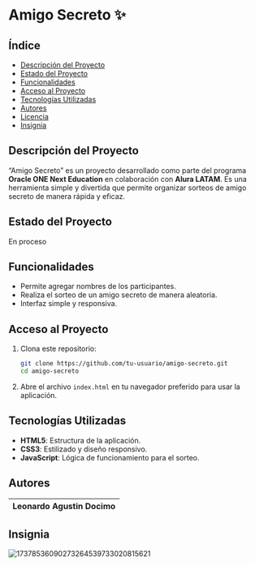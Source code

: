 # Amigo Secreto ✨

## Índice

- [Descripción del Proyecto](#descripción-del-proyecto)
- [Estado del Proyecto](#estado-del-proyecto)
- [Funcionalidades](#funcionalidades)
- [Acceso al Proyecto](#acceso-al-proyecto)
- [Tecnologías Utilizadas](#tecnologías-utilizadas)
- [Autores](#autores)
- [Licencia](#licencia)
- [Insignia](#insignia)

## Descripción del Proyecto

“Amigo Secreto” es un proyecto desarrollado como parte del programa **Oracle ONE Next Education** en colaboración con **Alura LATAM**. Es una herramienta simple y divertida que permite organizar sorteos de amigo secreto de manera rápida y eficaz.

## Estado del Proyecto

En proceso

## Funcionalidades

- Permite agregar nombres de los participantes.
- Realiza el sorteo de un amigo secreto de manera aleatoria.
- Interfaz simple y responsiva.

## Acceso al Proyecto

1. Clona este repositorio:

   ```bash
   git clone https://github.com/tu-usuario/amigo-secreto.git
   cd amigo-secreto
   ```

2. Abre el archivo `index.html` en tu navegador preferido para usar la aplicación.

## Tecnologías Utilizadas

- **HTML5**: Estructura de la aplicación.
- **CSS3**: Estilizado y diseño responsivo.
- **JavaScript**: Lógica de funcionamiento para el sorteo.

## Autores

| Leonardo Agustin Docimo |
| ----------------------- |

## Insignia
![17378536090273264539733020815621](https://github.com/user-attachments/assets/eda3c75f-daa3-4627-b413-4149aff4bfa1)

